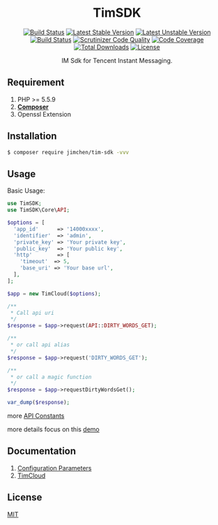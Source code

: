 <h1 style="text-align: center;">TimSDK</h1>

<p align="center">
<a href="https://www.travis-ci.org/JimChenWYU/TimSDK" rel="nofollow"><img src="https://camo.githubusercontent.com/63c6940ce8f382f537b25800d5026c491b57dd3d/68747470733a2f2f7777772e7472617669732d63692e6f72672f4a696d4368656e5759552f54696d53444b2e7376673f6272616e63683d6d6173746572" alt="Build Status" data-canonical-src="https://www.travis-ci.org/JimChenWYU/TimSDK.svg?branch=master" style="max-width:100%;"></a>
<a href="https://packagist.org/packages/jimchen/tim-sdk" rel="nofollow"><img src="https://camo.githubusercontent.com/ea1f19327483b367e1e93bd318c9b9caf9f13139/68747470733a2f2f706f7365722e707567782e6f72672f6a696d6368656e2f74696d2d73646b2f762f737461626c65" alt="Latest Stable Version" data-canonical-src="https://poser.pugx.org/jimchen/tim-sdk/v/stable" style="max-width:100%;"></a>
<a href="https://packagist.org/packages/jimchen/tim-sdk" rel="nofollow"><img src="https://camo.githubusercontent.com/f3d12412f881aac60bde3252f7964825bfe6d167/68747470733a2f2f706f7365722e707567782e6f72672f6a696d6368656e2f74696d2d73646b2f762f756e737461626c65" alt="Latest Unstable Version" data-canonical-src="https://poser.pugx.org/jimchen/tim-sdk/v/unstable" style="max-width:100%;"></a>
<a href="https://scrutinizer-ci.com/g/JimChenWYU/TimSDK/build-status/master" rel="nofollow"><img src="https://camo.githubusercontent.com/1bb1eae0bea84eff9b5910babac8ae3552a2c6b1/68747470733a2f2f7363727574696e697a65722d63692e636f6d2f672f4a696d4368656e5759552f54696d53444b2f6261646765732f6275696c642e706e673f623d6d6173746572" alt="Build Status" data-canonical-src="https://scrutinizer-ci.com/g/JimChenWYU/TimSDK/badges/build.png?b=master" style="max-width:100%;"></a>
<a href="https://scrutinizer-ci.com/g/JimChenWYU/TimSDK/?branch=master" rel="nofollow"><img src="https://camo.githubusercontent.com/e0c9bca3488e164e280382196c581f3a323e6e7e/68747470733a2f2f7363727574696e697a65722d63692e636f6d2f672f4a696d4368656e5759552f54696d53444b2f6261646765732f7175616c6974792d73636f72652e706e673f623d6d6173746572" alt="Scrutinizer Code Quality" data-canonical-src="https://scrutinizer-ci.com/g/JimChenWYU/TimSDK/badges/quality-score.png?b=master" style="max-width:100%;"></a>
<a href="https://scrutinizer-ci.com/g/JimChenWYU/TimSDK/?branch=master" rel="nofollow"><img src="https://camo.githubusercontent.com/0368ff6833f77df1290ea480ceb5782512143f35/68747470733a2f2f7363727574696e697a65722d63692e636f6d2f672f4a696d4368656e5759552f54696d53444b2f6261646765732f636f7665726167652e706e673f623d6d6173746572" alt="Code Coverage" data-canonical-src="https://scrutinizer-ci.com/g/JimChenWYU/TimSDK/badges/coverage.png?b=master" style="max-width:100%;"></a>
<a href="https://packagist.org/packages/jimchen/tim-sdk" rel="nofollow"><img src="https://camo.githubusercontent.com/eaa8a119d7d3924647f6ae489d26b8d72c37be06/68747470733a2f2f706f7365722e707567782e6f72672f6a696d6368656e2f74696d2d73646b2f646f776e6c6f616473" alt="Total Downloads" data-canonical-src="https://poser.pugx.org/jimchen/tim-sdk/downloads" style="max-width:100%;"></a>
<a href="https://packagist.org/packages/jimchen/tim-sdk" rel="nofollow"><img src="https://camo.githubusercontent.com/21b44103a3e2b4340924b6f18c01607d1cac930d/68747470733a2f2f706f7365722e707567782e6f72672f6a696d6368656e2f74696d2d73646b2f6c6963656e7365" alt="License" data-canonical-src="https://poser.pugx.org/jimchen/tim-sdk/license" style="max-width:100%;"></a>
</p> 

<p align="center">
IM Sdk for Tencent Instant Messaging.
</p>

## Requirement

1. PHP >= 5.5.9
2. **[Composer](https://getcomposer.org/)**
3. Openssl Extension

## Installation

```bash
$ composer require jimchen/tim-sdk -vvv
```

## Usage
Basic Usage:

```php
use TimSDK;
use TimSDK\Core\API;

$options = [
  'app_id'      => '14000xxxx',
  'identifier'  => 'admin',
  'private_key' => 'Your private key',
  'public_key'  => 'Your public key',
  'http'        => [
	'timeout'  => 5,
	'base_uri' => 'Your base url',
  ],
];

$app = new TimCloud($options);

/**
 * Call api uri
 */
$response = $app->request(API::DIRTY_WORDS_GET);

/**
 * or call api alias
 */
$response = $app->request('DIRTY_WORDS_GET');

/**
 * or call a magic function
 */
$response = $app->requestDirtyWordsGet();

var_dump($response);
```

more [API Constants](https://github.com/JimChenWYU/TimSDK/blob/master/src/Core/API.php)

more details focus on this [demo](https://github.com/JimChenWYU/TimSDK-example)

## Documentation

1. [Configuration Parameters](https://github.com/JimChenWYU/TimSDK/tree/master/docs/config.md)
2. [TimCloud](https://github.com/JimChenWYU/TimSDK/tree/master/docs/tim-cloud.md)

## License

[MIT](https://opensource.org/licenses/MIT/)